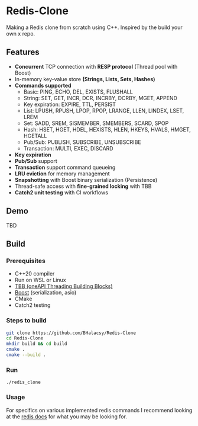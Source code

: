 # Redis-Clone
Making a Redis clone from scratch using C++. Inspired by the build your own x repo.

## Features
- **Concurrent** TCP connection with **RESP protocol** (Thread pool with Boost)
- In-memory key-value store **(Strings, Lists, Sets, Hashes)**
- **Commands supported**
    - Basic: PING, ECHO, DEL, EXISTS, FLUSHALL
    - String: SET, GET, INCR, DCR, INCRBY, DCRBY, MGET, APPEND
    - Key expiration: EXPIRE, TTL, PERSIST
    - List: LPUSH, RPUSH, LPOP, RPOP, LRANGE, LLEN, LINDEX, LSET, LREM
    - Set: SADD, SREM, SISMEMBER, SMEMBERS, SCARD, SPOP
    - Hash: HSET, HGET, HDEL, HEXISTS, HLEN, HKEYS, HVALS, HMGET, HGETALL
    - Pub/Sub: PUBLISH, SUBSCRIBE, UNSUBSCRIBE
    - Transaction: MULTI, EXEC, DISCARD
- **Key expiration**
- **Pub/Sub** support
- **Transaction** support command queueing
- **LRU eviction** for memory management
- **Snapshotting** with Boost binary serialization (Persistence)
- Thread-safe access with **fine-grained locking** with TBB
- **Catch2 unit testing** with CI workflows

## Demo
TBD

## Build

### Prerequisites
- C++20 compiler
- Run on WSL or Linux
- [TBB (oneAPI Threading Building Blocks)](https://github.com/oneapi-src/oneTBB)
- [Boost](https://www.boost.org/) (serialization, asio)
- CMake
- Catch2 testing

### Steps to build
```sh
git clone https://github.com/BHalacsy/Redis-Clone
cd Redis-Clone
mkdir build && cd build
cmake .
cmake --build .
```

### Run
```./redis_clone```

### Usage
For specifics on various implemented redis commands I recommend looking at the [redis docs](https://redis.io/docs/latest/commands) for what you may be looking for.
